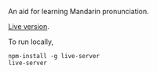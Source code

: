 An aid for learning Mandarin pronunciation.

[Live version](https://andyljones.com/fayin/).

To run locally,
```
npm-install -g live-server
live-server
```
